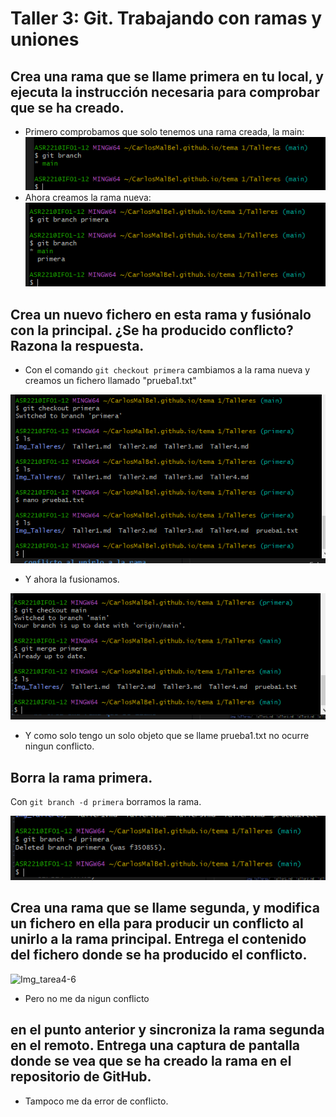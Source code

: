 # Taller 3: Git. Trabajando con ramas y uniones


## Crea una rama que se llame primera en tu local, y ejecuta la instrucción necesaria para comprobar que se ha creado.

- Primero comprobamos que solo tenemos una rama creada, la main:    
![Img_tarea4-1](Img_Talleres/tarea4-1.PNG)
- Ahora creamos la rama nueva:
![Img_tarea4-2](Img_Talleres/tarea4-2.PNG)


## Crea un nuevo fichero en esta rama y fusiónalo con la principal. ¿Se ha producido conflicto? Razona la respuesta.

- Con el comando `git checkout primera` cambiamos a la rama nueva y creamos un fichero llamado "prueba1.txt"

![Img_tarea4-3](Img_Talleres/tarea4-3.PNG)
- Y ahora la fusionamos.

![Img_tarea4-4](Img_Talleres/tarea4-4.PNG)
- Y como solo tengo un solo objeto que se llame prueba1.txt no ocurre ningun conflicto.
## Borra la rama primera.

Con `git branch -d primera` borramos la rama.

![Img_tarea4-5](Img_Talleres/tarea4-5.PNG)

## Crea una rama que se llame segunda, y modifica un fichero en ella para producir un conflicto al unirlo a la rama principal. Entrega el contenido del fichero donde se ha producido el conflicto.

![Img_tarea4-6](Img_Talleres/tarea4-6.PNG)
- Pero no me da nigun conflicto

## en el punto anterior y sincroniza la rama segunda en el remoto. Entrega una captura de pantalla donde se vea que se ha creado la rama en el repositorio de GitHub.


- Tampoco me da error de conflicto.